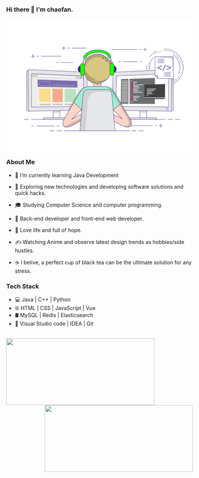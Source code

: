 ### Hi there 👋  I'm chaofan.

<!--
**zcf131016/zcf131016** is a ✨ _special_ ✨ repository because its `README.md` (this file) appears on your GitHub profile.

Here are some ideas to get you started:

- 🔭 I’m currently working on ...
- 🌱 I’m currently learning ...
- 👯 I’m looking to collaborate on ...
- 🤔 I’m looking for help with ...
- 💬 Ask me about ...
- 📫 How to reach me: ...
- 😄 Pronouns: ...
- ⚡ Fun fact: ...
-->
<img align="right" alt="GIF" src="https://raw.githubusercontent.com/devSouvik/devSouvik/master/gif3.gif" width="500" />

###  About Me 

-  🔭 I’m currently learning Java Development
-  🤔 Exploring new technologies and developing software solutions and quick hacks.
-  🎓 Studying Computer Science and computer programming.
-  💼 Back-end developer and front-end web developer.
	
-  🌱 Love life and full of hope.
-  ✍️ Watching Anime and observe latest design trends as hobbies/side hustles.
-  ☕ I belive, a perfect cup of black tea can be the ultimate solution for any stress. 


###  Tech Stack

-  💻 Java | C++ | Python  
-  🌐 HTML | CSS | JavaScript | Vue
-   🛢 MySQL | Redis | Elasticsearch
-  🔧 Visual Studio code | IDEA | Git

<br/>

<a href="https://www.ccyh.xyz">
    <img align="left" height="180" width="400" style="display: inline-block; "
        src="https://github-readme-stats.vercel.app/api?username=zcf131016&show_icons=true" />
    <img align="right" height="180" width="400" style="display: inline-block; "
        src="https://github-readme-stats.vercel.app/api/top-langs/?username=zcf131016&layout=compact" />
</a>

